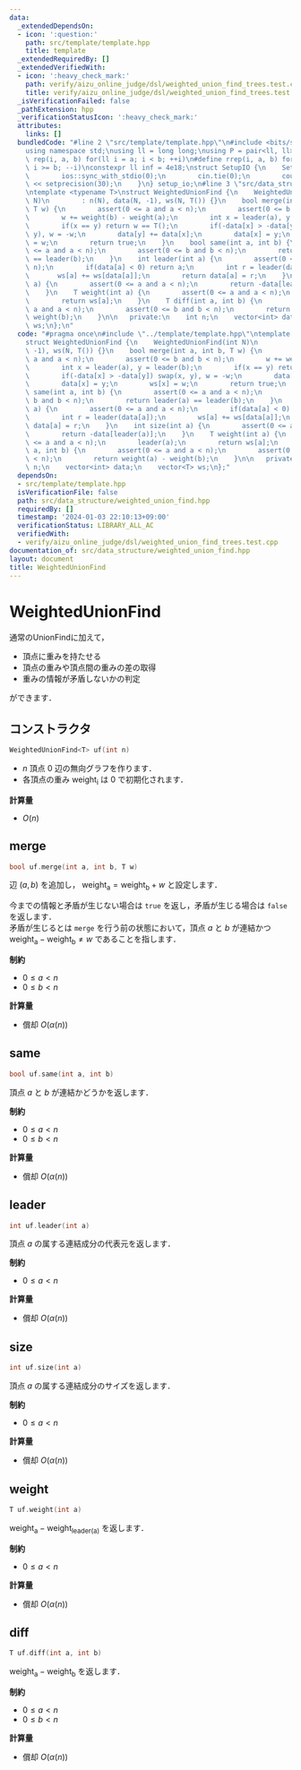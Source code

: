 ```yaml
---
data:
  _extendedDependsOn:
  - icon: ':question:'
    path: src/template/template.hpp
    title: template
  _extendedRequiredBy: []
  _extendedVerifiedWith:
  - icon: ':heavy_check_mark:'
    path: verify/aizu_online_judge/dsl/weighted_union_find_trees.test.cpp
    title: verify/aizu_online_judge/dsl/weighted_union_find_trees.test.cpp
  _isVerificationFailed: false
  _pathExtension: hpp
  _verificationStatusIcon: ':heavy_check_mark:'
  attributes:
    links: []
  bundledCode: "#line 2 \"src/template/template.hpp\"\n#include <bits/stdc++.h>\n\
    using namespace std;\nusing ll = long long;\nusing P = pair<ll, ll>;\n#define\
    \ rep(i, a, b) for(ll i = a; i < b; ++i)\n#define rrep(i, a, b) for(ll i = a;\
    \ i >= b; --i)\nconstexpr ll inf = 4e18;\nstruct SetupIO {\n    SetupIO() {\n\
    \        ios::sync_with_stdio(0);\n        cin.tie(0);\n        cout << fixed\
    \ << setprecision(30);\n    }\n} setup_io;\n#line 3 \"src/data_structure/weighted_union_find.hpp\"\
    \ntemplate <typename T>\nstruct WeightedUnionFind {\n    WeightedUnionFind(int\
    \ N)\n        : n(N), data(N, -1), ws(N, T()) {}\n    bool merge(int a, int b,\
    \ T w) {\n        assert(0 <= a and a < n);\n        assert(0 <= b and b < n);\n\
    \        w += weight(b) - weight(a);\n        int x = leader(a), y = leader(b);\n\
    \        if(x == y) return w == T();\n        if(-data[x] > -data[y]) swap(x,\
    \ y), w = -w;\n        data[y] += data[x];\n        data[x] = y;\n        ws[x]\
    \ = w;\n        return true;\n    }\n    bool same(int a, int b) {\n        assert(0\
    \ <= a and a < n);\n        assert(0 <= b and b < n);\n        return leader(a)\
    \ == leader(b);\n    }\n    int leader(int a) {\n        assert(0 <= a and a <\
    \ n);\n        if(data[a] < 0) return a;\n        int r = leader(data[a]);\n \
    \       ws[a] += ws[data[a]];\n        return data[a] = r;\n    }\n    int size(int\
    \ a) {\n        assert(0 <= a and a < n);\n        return -data[leader(a)];\n\
    \    }\n    T weight(int a) {\n        assert(0 <= a and a < n);\n        leader(a);\n\
    \        return ws[a];\n    }\n    T diff(int a, int b) {\n        assert(0 <=\
    \ a and a < n);\n        assert(0 <= b and b < n);\n        return weight(a) -\
    \ weight(b);\n    }\n\n   private:\n    int n;\n    vector<int> data;\n    vector<T>\
    \ ws;\n};\n"
  code: "#pragma once\n#include \"../template/template.hpp\"\ntemplate <typename T>\n\
    struct WeightedUnionFind {\n    WeightedUnionFind(int N)\n        : n(N), data(N,\
    \ -1), ws(N, T()) {}\n    bool merge(int a, int b, T w) {\n        assert(0 <=\
    \ a and a < n);\n        assert(0 <= b and b < n);\n        w += weight(b) - weight(a);\n\
    \        int x = leader(a), y = leader(b);\n        if(x == y) return w == T();\n\
    \        if(-data[x] > -data[y]) swap(x, y), w = -w;\n        data[y] += data[x];\n\
    \        data[x] = y;\n        ws[x] = w;\n        return true;\n    }\n    bool\
    \ same(int a, int b) {\n        assert(0 <= a and a < n);\n        assert(0 <=\
    \ b and b < n);\n        return leader(a) == leader(b);\n    }\n    int leader(int\
    \ a) {\n        assert(0 <= a and a < n);\n        if(data[a] < 0) return a;\n\
    \        int r = leader(data[a]);\n        ws[a] += ws[data[a]];\n        return\
    \ data[a] = r;\n    }\n    int size(int a) {\n        assert(0 <= a and a < n);\n\
    \        return -data[leader(a)];\n    }\n    T weight(int a) {\n        assert(0\
    \ <= a and a < n);\n        leader(a);\n        return ws[a];\n    }\n    T diff(int\
    \ a, int b) {\n        assert(0 <= a and a < n);\n        assert(0 <= b and b\
    \ < n);\n        return weight(a) - weight(b);\n    }\n\n   private:\n    int\
    \ n;\n    vector<int> data;\n    vector<T> ws;\n};"
  dependsOn:
  - src/template/template.hpp
  isVerificationFile: false
  path: src/data_structure/weighted_union_find.hpp
  requiredBy: []
  timestamp: '2024-01-03 22:10:13+09:00'
  verificationStatus: LIBRARY_ALL_AC
  verifiedWith:
  - verify/aizu_online_judge/dsl/weighted_union_find_trees.test.cpp
documentation_of: src/data_structure/weighted_union_find.hpp
layout: document
title: WeightedUnionFind
---
```


# WeightedUnionFind

通常のUnionFindに加えて，

- 頂点に重みを持たせる
- 頂点の重みや頂点間の重みの差の取得
- 重みの情報が矛盾しないかの判定

ができます．

## コンストラクタ

```cpp
WeightedUnionFind<T> uf(int n)
```

- $n$ 頂点 $0$ 辺の無向グラフを作ります．
- 各頂点の重み $\mathrm{weight_i}$ は $0$ で初期化されます．

**計算量**

- $O(n)$

## merge

```cpp
bool uf.merge(int a, int b, T w)
```

辺 $(a, b)$ を追加し， $\mathrm{weight_a} = \mathrm{weight_b} + w$ と設定します．

今までの情報と矛盾が生じない場合は `true` を返し，矛盾が生じる場合は `false` を返します．<br>
矛盾が生じるとは `merge` を行う前の状態において，頂点 $a$ と $b$ が連結かつ$\mathrm{weight_a} - \mathrm{weight_b} \neq w$ であることを指します．

**制約**

- $0 \leq a < n$
- $0 \leq b < n$

**計算量**

- 償却 $O(\alpha(n))$

## same

```cpp
bool uf.same(int a, int b)
```

頂点 $a$ と $b$ が連結かどうかを返します．

**制約**

- $0 \leq a < n$
- $0 \leq b < n$

**計算量**

- 償却 $O(\alpha(n))$

## leader

```cpp
int uf.leader(int a)
```

頂点 $a$ の属する連結成分の代表元を返します．

**制約**

- $0 \leq a < n$

**計算量**

- 償却 $O(\alpha(n))$

## size

```cpp
int uf.size(int a)
```

頂点 $a$ の属する連結成分のサイズを返します．

**制約**

- $0 \leq a < n$

**計算量**

- 償却 $O(\alpha(n))$

## weight

```cpp
T uf.weight(int a)
```

$\mathrm{weight_a} - \mathrm{weight_{leader(a)}}$ を返します．

**制約**

- $0 \leq a < n$

**計算量**

- 償却 $O(\alpha(n))$

## diff

```cpp
T uf.diff(int a, int b)
```

$\mathrm{weight_a} - \mathrm{weight_b}$ を返します．

**制約**

- $0 \leq a < n$
- $0 \leq b < n$

**計算量**

- 償却 $O(\alpha(n))$

